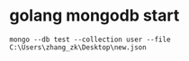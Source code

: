 # golang mongodb start 



```bigquery
mongo --db test --collection user --file C:\Users\zhang_zk\Desktop\new.json
```


